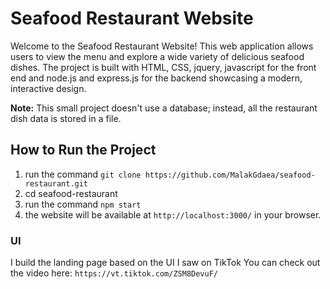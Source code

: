 # Seafood Restaurant Website

Welcome to the Seafood Restaurant Website! This web application allows users to view the menu and explore a wide variety of delicious seafood dishes. The project is built with HTML, CSS, jquery, javascript for the front end and node.js and express.js for the backend showcasing a modern, interactive design.

__Note:__
This small project doesn't use a database; instead, all the restaurant dish data is stored in a file.

## How to Run the Project
1. run the command `git clone https://github.com/MalakGdaea/seafood-restaurant.git`
2. cd seafood-restaurant
2. run the command `npm start`
3. the website will be available at `http://localhost:3000/` in your browser.

### UI
I build the landing page based on the UI I saw on TikTok You can check out the video here: `https://vt.tiktok.com/ZSM8DevuF/`